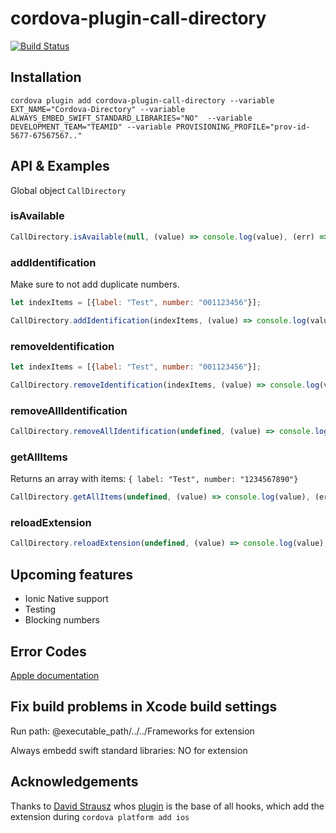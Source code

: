 # cordova-plugin-call-directory

[![Build Status](https://travis-ci.org/GEDYSIntraWare/cordova-plugin-call-directory.svg?branch=master)](https://travis-ci.org/GEDYSIntraWare/cordova-plugin-call-directory)

## Installation

`cordova plugin add cordova-plugin-call-directory --variable EXT_NAME="Cordova-Directory" --variable ALWAYS_EMBED_SWIFT_STANDARD_LIBRARIES="NO"  --variable DEVELOPMENT_TEAM="TEAMID" --variable PROVISIONING_PROFILE="prov-id-5677-67567567.."`

## API & Examples

Global object `CallDirectory`

### isAvailable

```javascript
CallDirectory.isAvailable(null, (value) => console.log(value), (err) => console.error(err));
```

### addIdentification
Make sure to not add duplicate numbers.

```javascript
let indexItems = [{label: "Test", number: "001123456"}];

CallDirectory.addIdentification(indexItems, (value) => console.log(value), (err) => console.error(err));
```

### removeIdentification

```javascript
let indexItems = [{label: "Test", number: "001123456"}];

CallDirectory.removeIdentification(indexItems, (value) => console.log(value), (err) => console.error(err));
```

### removeAllIdentification

```javascript
CallDirectory.removeAllIdentification(undefined, (value) => console.log(value), (err) => {console.error(err));
```

### getAllItems

Returns an array with items: `{ label: "Test", number: "1234567890"}`

```javascript
CallDirectory.getAllItems(undefined, (value) => console.log(value), (err) => console.error(err))
```

### reloadExtension

```javascript
CallDirectory.reloadExtension(undefined, (value) => console.log(value), (err) => console.error(err));
```

## Upcoming features

* Ionic Native support
* Testing
* Blocking numbers

## Error Codes
[Apple documentation](https://developer.apple.com/documentation/callkit/cxerrorcodecalldirectorymanagererror.code)

## Fix build problems in Xcode build settings

Run path: @executable_path/../../Frameworks for extension

Always embedd swift standard libraries: NO for extension

## Acknowledgements
Thanks to [David Strausz](https://github.com/DavidStrausz) whos [plugin](https://github.com/DavidStrausz/cordova-plugin-today-widget) is the base of all hooks, which add the extension during `cordova platform add ios`